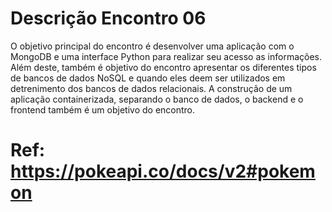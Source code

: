 # Descrição Encontro 06

O objetivo principal do encontro é desenvolver uma aplicação com o MongoDB e uma interface Python para realizar seu acesso as informações. Além deste, também é objetivo do encontro apresentar os diferentes tipos de bancos de dados NoSQL e quando eles deem ser utilizados em detrenimento dos bancos de dados relacionais. A construção de um aplicação containerizada, separando o banco de dados, o backend e o frontend também é um objetivo do encontro.

# Ref: https://pokeapi.co/docs/v2#pokemon